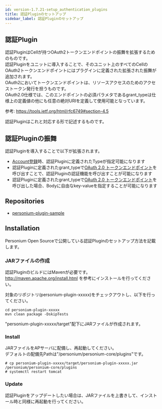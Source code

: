 ```yaml
---
id: version-1.7.21-setup_authentication_plugins
title: 認証Pluginのセットアップ
sidebar_label: 認証Pluginのセットアップ
---
```

## 認証Plugin
認証PluginはCellが持つOAuth2トークンエンドポイントの振舞を拡張するためのものです。  
認証Pluginをユニットに導入することで、そのユニット上のすべてのCellのOAuth2トークンエンドポイントにはプラグインに定義された拡張された振舞が追加されます。  
OAuth2においてトークンエンドポイントは、リソースアクセスのためのアクセストークン発行を担うものです。  
OAuth2.0仕様では、このエンドポイントの必須パラメタであるgrant_typeは仕様上の定義値の他にも任意の絶対URIを定義して使用可能となっています。  

参考: https://tools.ietf.org/html/rfc6749#section-4.5

認証Pluginはこれと対応する形で記述するものです。  

## 認証Pluginの振舞
認証Pluginを導入することで以下が拡張されます。  

- [Account登録](../apiref/212_Create_Account.md)時、認証Pluginに定義されたTypeが指定可能になります
- 認証Pluginに定義されたgrant_typeで[OAuth 2.0 トークンエンドポイント](../apiref/293_OAuth2_Token_Endpoint.md)を呼び出すことで、認証Pluginの認証機能を呼び出すことが可能になります
- 認証Pluginに定義されたgrant_typeで[OAuth 2.0 トークンエンドポイント](../apiref/293_OAuth2_Token_Endpoint.md)を呼び出した場合、Bodyに自由なkey-valueを指定することが可能になります

## Repositories
* [personium-plugin-sample](https://github.com/personium/personium-plugin-sample)

## Installation
Personium Open Sourceで公開している認証Pluginのセットアップ方法を記載します。  
### JARファイルの作成
認証PluginのビルドにはMavenが必要です。  
http://maven.apache.org/install.html を参考にインストールを行ってください。  

対象のリポジトリ(personium-plugin-xxxxx)をチェックアウトし、以下を行ってください。  
```
cd personium-plugin-xxxxx
mvn clean package -DskipTests
```
"personium-plugin-xxxxx/target"配下にJARファイルが作成されます。

### Install
JARファイルをAPサーバに配備し、再起動してください。  
デフォルトの配備先Pathは"/personium/personium-core/plugins"です。  
```
# cp personium-plugin-xxxxx/target/personium-plugin-xxxxx.jar /personium/personium-core/plugins
# systemctl restart tomcat
```

### Update
認証Pluginをアップデートしたい場合は、JARファイルを上書きして、インストール時と同様に再起動を行ってください。
